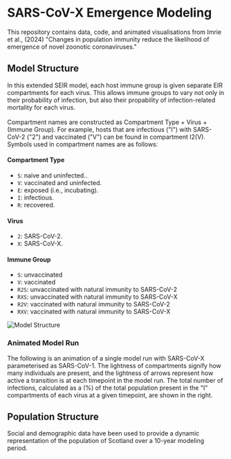 # SARS-CoV-X Emergence Modeling
This repository contains data, code, and animated visualisations from Imrie et al., (2024) "Changes in population immunity reduce the likelihood of emergence of novel zoonotic coronaviruses."

## Model Structure
In this extended SEIR model, each host immune group is given separate EIR compartments for each virus. This allows immune groups to vary not only in their probability of infection, but also their propability of infection-related mortality for each virus.<br><br>
Compartment names are constructed as Compartment Type + Virus + (Immune Group). For example, hosts that are infectious ("I") with SARS-CoV-2 ("2") and vaccinated ("V") can be found in compartment I2(V). Symbols used in compartment names are as follows:
#### Compartment Type
- `S`: naive and uninfected..
- `V`: vaccinated and uninfected.
- `E`: exposed (i.e., incubating).
- `I`: infectious.
- `R`: recovered.
#### Virus
- `2`: SARS-CoV-2.
- `X`: SARS-CoV-X.
#### Immune Group
- `S`: unvaccinated
- `V`: vaccinated
- `R2S`: unvaccinated with natural immunity to SARS-CoV-2
- `RXS`: unvaccinated with natural immunity to SARS-CoV-X
- `R2V`: vaccinated with natural immunity to SARS-CoV-2
- `RXV`: vaccinated with natural immunity to SARS-CoV-X

<img src="https://github.com/ryanmimrie/Publications-2024-SARSX-Emergence-Modeling/blob/main/img/Model%20Structure.png" alt="Model Structure" style="display: block; margin: auto;">

### Animated Model Run
The following is an animation of a single model run with SARS-CoV-X parameterised as SARS-CoV-1. The lightness of compartments signify how many individuals are present, and the lightness of arrows represent how active a transition is at each timepoint in the model run. The total number of infections, calculated as a (%) of the total population present in the "I" compartments of each virus at a given timepoint, are shown in the right.

## Population Structure
Social and demographic data have been used to provide a dynamic representation of the population of Scotland over a 10-year modeling period.
